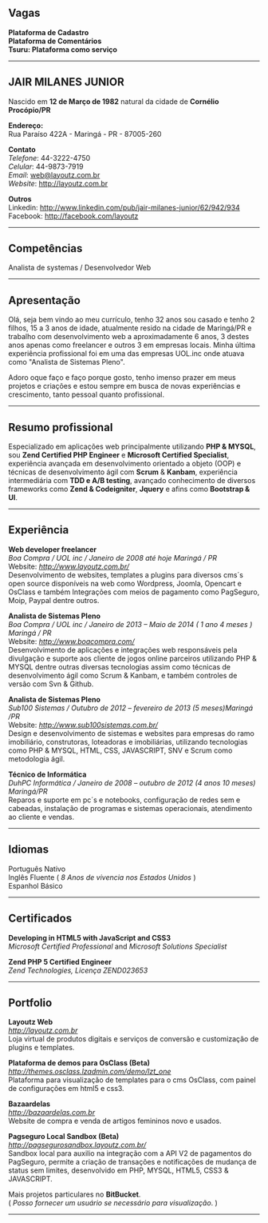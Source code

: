 Vagas
--------------------------------------------------------------------
**Plataforma de Cadastro**   
**Plataforma de Comentários**   
**Tsuru: Plataforma como serviço**

--------------------------------------------------------------------
JAIR MILANES JUNIOR
--------------------------------------------------------------------

Nascido em **12 de Março de 1982** natural da cidade de **Cornélio Procópio/PR**   
   
**Endereço:**    
Rua Paraíso 422A - Maringá - PR - 87005-260

**Contato**  
*Telefone*: 44-3222-4750    
*Celular*: 44-9873-7919    
*Email*: web@layoutz.com.br    
*Website*: http://layoutz.com.br

**Outros**   
Linkedin: http://www.linkedin.com/pub/jair-milanes-junior/62/942/934    
Facebook: http://facebook.com/layoutz

---------------------------------------------------------------------
Competências
---------------------------------------------------------------------
Analista de systemas / Desenvolvedor Web

---------------------------------------------------------------------
Apresentação
---------------------------------------------------------------------
Olá, seja bem vindo ao meu currículo, tenho 32 anos sou casado e tenho
2 filhos, 15 a 3 anos de idade, atualmente resido na cidade de Maringá/PR
e trabalho com desenvolvimento web a aproximadamente 6 anos, 3 destes anos
apenas como freelancer e outros 3 em empresas locais.
Minha última experiência profissional foi em uma das empresas UOL.inc
onde atuava como "Analista de Sistemas Pleno".

Adoro oque faço e faço porque gosto, tenho imenso prazer em meus projetos 
e criações e estou sempre em busca de novas experiências e crescimento,
tanto pessoal quanto profissional.

---------------------------------------------------------------------
Resumo profissional
---------------------------------------------------------------------
Especializado em aplicações web principalmente utilizando **PHP & MYSQL**, sou **Zend Certified PHP Engineer** e **Microsoft Certified Specialist**, experiência avançada em desenvolvimento orientado a objeto (OOP) e técnicas de desenvolvimento ágil com **Scrum** & **Kanbam**, experiência intermediária com **TDD e A/B testing**, avançado conhecimento de diversos frameworks como **Zend & Codeigniter**, **Jquery** e afins como **Bootstrap & UI**.
   
     
---------------------------------------------------------------------
Experiência
---------------------------------------------------------------------
**Web developer freelancer**  
*Boa Compra / UOL inc / Janeiro de 2008 até hoje Maringá / PR*   
Website: *http://www.layoutz.com.br/*   
Desenvolvimento de websites, templates a plugins para diversos cms´s open source disponíveis na web como Wordpress, Joomla, Opencart e OsClass e também Integrações com meios de pagamento como PagSeguro, Moip, Paypal dentre outros.

**Analista de Sistemas Pleno**   
*Boa Compra / UOL inc / Janeiro de 2013 – Maio de 2014 ( 1 ano 4 meses ) Maringá / PR*   
Website: *http://www.boacompra.com/*   
Desenvolvimento de aplicações e integrações web responsáveis pela divulgação e suporte aos cliente de jogos online parceiros utilizando PHP & MYSQL dentre outras diversas tecnologias assim como técnicas de desenvolvimento ágil como Scrum & Kanbam, e também controles de versão com Svn & Github.

**Analista de Sistemas Pleno**   
*Sub100 Sistemas / Outubro de 2012 – fevereiro de 2013 (5 meses)Maringá /PR*   
Website: *http://www.sub100sistemas.com.br/*   
Design e desenvolvimento de sistemas e websites para empresas do ramo imobiliário, construtoras, loteadoras e imobiliárias, utilizando tecnologias como PHP & MYSQL, HTML, CSS, JAVASCRIPT, SNV e Scrum como metodologia ágil.

**Técnico de Informática**   
*DuhPC Informática / Janeiro de 2008 – outubro de 2012 (4 anos 10 meses) Maringá/PR*   
Reparos e suporte em pc´s e notebooks, configuração de redes sem e cabeadas, instalação de programas e sistemas operacionais, atendimento ao cliente e vendas.


---------------------------------------------------------------------
Idiomas
---------------------------------------------------------------------
Português Nativo   
Inglês Fluente ( *8 Anos de vivencia nos Estados Unidos* )    
Espanhol Básico

---------------------------------------------------------------------
Certificados
---------------------------------------------------------------------
**Developing in HTML5 with JavaScript and CSS3**   
*Microsoft Certified Professional* and *Microsoft Solutions Specialist*

**Zend PHP 5 Certified Engineer**    
*Zend Technologies, Licença ZEND023653*


---------------------------------------------------------------------
Portfolio
---------------------------------------------------------------------
**Layoutz Web**   
*http://layoutz.com.br*   
Loja virtual de produtos digitais e serviços de conversão e customização de plugins e templates.

**Plataforma de demos para OsClass (Beta)**      
*http://themes.osclass.lzadmin.com/demo/lzt_one*   
Plataforma para visualização de templates para o cms OsClass, com painel de configurações em html5 e css3.

**Bazaardelas**   
*http://bazaardelas.com.br*    
Website de compra e venda de artigos femininos novo e usados. 

**Pagseguro Local Sandbox (Beta)**    
*http://pagsegurosandbox.layoutz.com.br/*    
Sandbox local para auxilio na integração com a API V2 de pagamentos do PagSeguro, permite a criação de transações e notificações de mudança de status sem limites, desenvolvido em PHP, MYSQL, HTML5, CSS3 & JAVASCRIPT.


Mais projetos particulares no **BitBucket**.   
( *Posso fornecer um usuário se necessário para visualização*. )   


---------------------------------------------------------------------
